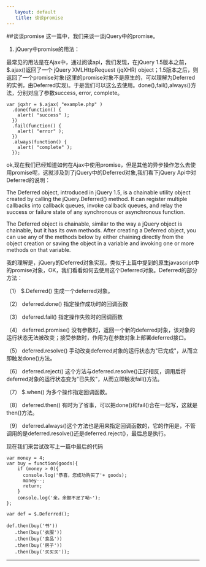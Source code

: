 ```yaml
---
   layout: default
　　title: 谈谈promise
---
```

##谈谈promise
这一篇中，我们来谈一谈jQuery中的promise。

1. jQuery中promise的用法：

最常见的用法是在Ajax中，通过阅读api，我们发现，在jQuery 1.5版本之前，$.ajax()返回了一个 jQuery XMLHttpRequest (jqXHR) object；1.5版本之后，则返回了一个promise对象(这里的promise对象不是原生的，可以理解为Deferred的实例，由Deferred实现)。于是我们可以这么去使用。done(),fail(),always()方法，分别对应了参数success, error, complete。
<pre><code>var jqxhr = $.ajax( "example.php" )
  .done(function() {
    alert( "success" );
  })
  .fail(function() {
    alert( "error" );
  })
  .always(function() {
    alert( "complete" );
  }); 
</code></pre>

ok,现在我们已经知道如何在Ajax中使用promise，但是其他的异步操作怎么去使用promise呢，这就涉及到了jQuery中的Deferred对象,我们看下jQuery Api中对Deferred的说明：

The Deferred object, introduced in jQuery 1.5, is a chainable utility object created by calling the jQuery.Deferred() method. It can register multiple callbacks into callback queues, invoke callback queues, and relay the success or failure state of any synchronous or asynchronous function.

The Deferred object is chainable, similar to the way a jQuery object is chainable, but it has its own methods. After creating a Deferred object, you can use any of the methods below by either chaining directly from the object creation or saving the object in a variable and invoking one or more methods on that variable.

我的理解是，jQuery的Deferred对象实现，类似于上篇中提到的原生javascript中的promise对象，OK，我们看看如何去使用这个Deferred对象。Deferred的部分方法：

（1） $.Deferred() 生成一个deferred对象。

（2） deferred.done() 指定操作成功时的回调函数

（3） deferred.fail() 指定操作失败时的回调函数

（4） deferred.promise() 没有参数时，返回一个新的deferred对象，该对象的运行状态无法被改变；接受参数时，作用为在参数对象上部署deferred接口。

（5） deferred.resolve() 手动改变deferred对象的运行状态为"已完成"，从而立即触发done()方法。

（6） deferred.reject() 这个方法与deferred.resolve()正好相反，调用后将deferred对象的运行状态变为"已失败"，从而立即触发fail()方法。

（7） $.when() 为多个操作指定回调函数。

（8） deferred.then() 有时为了省事，可以把done()和fail()合在一起写，这就是then()方法。

（9） deferred.always()这个方法也是用来指定回调函数的，它的作用是，不管调用的是deferred.resolve()还是deferred.reject()，最后总是执行。

现在我们来尝试改写上一篇中最后的代码

<pre><code>var money = 4;
var buy = function(goods){
    if (money > 0){
      console.log('恭喜，您成功购买了'+ goods);
      money--;
      return;
    }
    console.log('亲，余额不足了呦~');
};

var def = $.Deferred();

def.then(buy('书'))
   .then(buy('衣服'))
   .then(buy('食品'))
   .then(buy('房子'))
   .then(buy('买买买'));
</code></pre>


___
